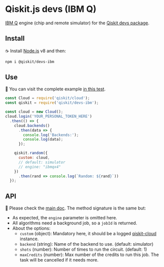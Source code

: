 # Qiskit.js devs (IBM Q)

[IBM Q](https://www.research.ibm.com/ibm-q) engine (chip and remote simulator) for the [Qiskit devs package](https://github.com/Qiskit/qiskit-js/tree/master/packages/qiskit-devs).

## Install

:coffee: Install [Node.js](https://nodejs.org/download) v8 and then:

```sh
npm i @qiskit/devs-ibm
```

## Use

:pencil: You can visit the complete example [in this test](./test/functional/index.js).

```js
const Cloud = require('qiskit/cloud');
const qiskit = require('qiskit/devs-ibm');

const cloud = new Cloud();
cloud.login('YOUR_PERSONAL_TOKEN_HERE')
  .then(() => {
    cloud.backends()
      .then(data => {
        console.log('Backends:');
        console.log(data);
      });

    qiskit.random({
      custom: cloud,
      // default: simulator
      // engine: "ibmqx4"
    })
      .then(rand => console.log(`Random: ${rand}`))
  });
```

## API

:eyes: Please check the [main doc](../../README.md#API). The method signature is the same but:

- As expected, the `engine` parameter is omitted here.
- All algorithms need a background job, so a `jobId` is returned.
- About the options:
  - `custom` (object): Mandatory here, it should be a logged [qiskit-cloud](../qiskit-cloud) instance.
  - `backend` (string): Name of the backend to use. (default: simulator)
  - `shots` (number): Number of times to run the circuit. (default: 1)
  - `maxCredits` (number): Max number of the credits to run this job. The task will be cancelled if it needs more.
